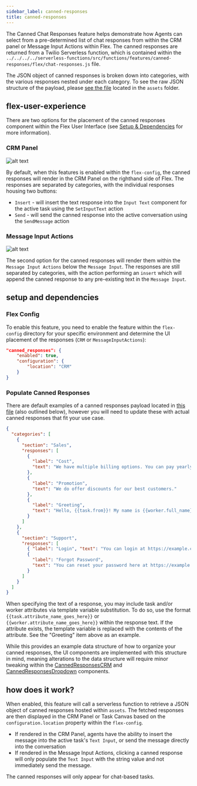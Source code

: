 ```yaml
---
sidebar_label: canned-responses
title: canned-responses
---
```


The Canned Chat Responses feature helps demonstrate how Agents can select from a pre-determined list of chat responses from within the CRM panel or Message Input Actions within Flex. The canned responses are returned from a Twilio Serverless function, which is contained within the `../../../../serverless-functions/src/functions/features/canned-responses/flex/chat-responses.js` file.

The JSON object of canned responses is broken down into categories, with the various responses nested under each category. To see the raw JSON structure of the payload, please [see the file](https://github.com/twilio-professional-services/flex-project-template/blob/main/serverless-functions/src/assets/features/canned-responses/responses.private.json) located in the `assets` folder.

## flex-user-experience

There are two options for the placement of the canned responses component within the Flex User Interface (see [Setup & Dependencies](#setup-and-dependencies) for more information).

### CRM Panel

![alt text](/img/features/canned-responses/CRMPanel-UI.gif)

By default, when this features is enabled within the `flex-config`, the canned responses will render in the CRM Panel on the righthand side of Flex. The responses are separated by categories, with the individual responses housing two buttons:

- `Insert` - will insert the text response into the `Input Text` component for the active task using the `SetInputText` action
- `Send` - will send the canned response into the active conversation using the `SendMessage` action

### Message Input Actions

![alt text](/img/features/canned-responses/MessageInputAction-UI.gif)

The second option for the canned responses will render them within the `Message Input Actions` below the `Message Input`. The responses are still separated by categories, with the action performing an `insert` which will append the canned response to any pre-existing text in the `Message Input`.

## setup and dependencies

### Flex Config

To enable this feature, you need to enable the feature within the `flex-config` directory for your specific environment and determine the UI placement of the responses (`CRM` or `MessageInputActions`):

```json
"canned_responses": {
    "enabled": true,
    "configuration": {
        "location": "CRM"
    }
}
```

### Populate Canned Responses

There are default examples of a canned responses payload located in [this file](https://github.com/twilio-professional-services/flex-project-template/blob/main/serverless-functions/src/assets/features/canned-responses/responses.private.json) (also outlined below), however you will need to update these with actual canned responses that fit your use case.

```json
{
  "categories": [
    {
      "section": "Sales",
      "responses": [
        {
          "label": "Cost",
          "text": "We have multiple billing options. You can pay yearly and save 10%"
        },
        {
          "label": "Promotion",
          "text": "We do offer discounts for our best customers."
        },
        {
          "label": "Greeting",
          "text": "Hello, {{task.from}}! My name is {{worker.full_name}}. How may I help you today?"
        }
      ]
    },
    {
      "section": "Support",
      "responses": [
        { "label": "Login", "text": "You can login at https://example.com" },
        {
          "label": "Forgot Password",
          "text": "You can reset your password here at https://example.com/passwordreset"
        }
      ]
    }
  ]
}
```

When specifying the text of a response, you may include task and/or worker attributes via template variable substitution. To do so, use the format `{{task.attribute_name_goes_here}}` or `{{worker.attribute_name_goes_here}}` within the response text. If the attribute exists, the template variable is replaced with the contents of the attribute. See the "Greeting" item above as an example.

While this provides an example data structure of how to organize your canned responses, the UI components are implemented with this structure in mind, meaning alterations to the data structure will require minor tweaking within the [CannedResponsesCRM](https://github.com/twilio-professional-services/flex-project-template/tree/main/plugin-flex-ts-template-v2/src/feature-library/canned-responses/custom-components/CannedResponsesCRM) and [CannedResponsesDropdown](https://github.com/twilio-professional-services/flex-project-template/tree/main/plugin-flex-ts-template-v2/src/feature-library/canned-responses/custom-components/CannedResponsesDropdown) components.

## how does it work?

When enabled, this feature will call a serverless function to retrieve a JSON object of canned responses hosted within `assets`. The fetched responses are then displayed in the CRM Panel or Task Canvas based on the `configuration.location` property within the `flex-config`.

- If rendered in the CRM Panel, agents have the ability to insert the message into the active task's `Text Input`, or send the message directly into the conversation
- If rendered in the Message Input Actions, clicking a canned response will only populate the `Text Input` with the string value and not immediately send the message.

The canned responses will only appear for chat-based tasks.
